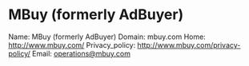 
# MBuy (formerly AdBuyer)

Name: MBuy (formerly AdBuyer)
Domain: mbuy.com
Home: http://www.mbuy.com/
Privacy_policy: http://www.mbuy.com/privacy-policy/
Email: operations@mbuy.com
